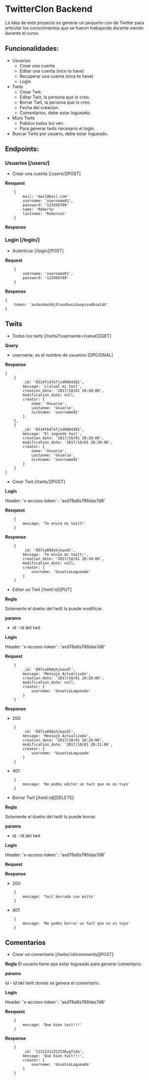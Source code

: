 # TwitterClon Backend

La idea de este proyecto es generar un pequeño con de 
Twitter para articular los conocimientos que se fueron
trabajando durante viendo durante el curso.

## Funcionalidades:

- Usuarios
    - Crear una cuenta
    - Editar una cuenta (nice to have)
    - Recuperar una cuenta (nice to have)
    - Login
- Twits
    - Crear Twit.
    - Editar Twit, la persona que lo creo.
    - Borrar Twit, la persona que lo creo.
    - Fecha del creacion.
    - Comentarios, debe estar logueado.
- Muro Twits
    - Publico todos los ven.
    - Para generar twits necesario el login. 
- Buscar Twits por usuario, debe estar logueado.

## Endpoints:

### Usuarios [/users/]

- Crear una cuenta [/users/][POST]

**Resquest**

```
    {
        mail: 'mail@mail.com'
        username: 'username01',
        password: '123456789'
        name: 'Roberto'
        lastname: 'Roberson'
    }
```

**Response**

### Login [/login/]

- Autenticar [/login][POST]

**Request**
```
    {
        username: 'username01',
        password: '123456789'
    }
```

**Response**

```
{
    token: 'asdasdashdjñlasdkasiduopisadksaldñ'
}
```

## Twits

- Todos los twits [/twits/?username={value}][GET]

**Query**

- username, es el nombre de usuarion [OPCIONAL]

**Response**

```
[
    {
        _id: '6534fsdlkfjsd9804382',
        message: 'Llalaal mi twit',
        creation_date: '2017/10/01 20:20:00',
        modification_date: null,
        creator: {
            name: 'Usuario',
            Lastanme: 'Usuario',
            nickname: 'username01'
        }
    },
    {
        _id: '6534f64lkfjsd9804382',
        message: 'El segundo twit',
        creation_date: '2017/10/01 20:20:00',
        modification_date: '2017/10/01 20:20:00',
        creator: {
            name: 'Usuario',
            Lastanme: 'Usuario',
            nickname: 'username01'
        }
    }
]
```
- Crear Twit [/twits/][POST]

**Login**

Header: 'x-access-token' : 'asd78a6s786das7d8'

**Resquest**

```
    {
        message: 'Te envio mi twitt!'
    }
```

**Response**

```
    {
        _id: '897sa89dyhjkasdl',
        message: 'Te envio mi twitt!',
        creation_date: '2017/10/01 20:20:00',
        modification_date: null,
        creator: {
            username: 'UsuatioLogueado'
        }
    }
```

- Editar un Twit [/twit/:id][PUT]

**Regla**

Solamente el dueño del twitt lo puede modificar.

**params**

- id - Id del twit

**Login**

Header: 'x-access-token' : 'asd78a6s786das7d8'

**Request**

```
    {
        _id: '897sa89dyhjkasdl',
        message: 'Mensaje Actualizado',
        creation_date: '2017/10/01 20:20:00',
        modification_date: null,
        creator: {
            username: 'UsuatioLogueado'
        }
    }
```

**Response**

- 200
```
    {
        _id: '897sa89dyhjkasdl',
        message: 'Mensaje Actualizado',
        creation_date: '2017/10/01 20:20:00',
        modification_date: '2017/10/01 20:21:00',
        creator: {
            username: 'UsuatioLogueado'
        }
    }
```

- 401
```
    {
        message: 'No podes editar un twit que no es tuyo'
    }
```


- Borrar Twit [/twit/:id][DELETE]

**Regla**

Solamente el dueño del twitt lo puede borrar.

**params**

- id - Id del twit

**Login**

Header: 'x-access-token' : 'asd78a6s786das7d8'

**Request**

**Response**

- 200
```
    {
        message: 'Twit borrado con exito'
    }
```

- 401
```
    {
        message: 'No podes borrar un twit que no es tuyo'
    }
```

## Comentarios

- Crear un comentario [/twits/:id/comments][POST]

**Regla**
El usuario tiene que estar logueado para generar comentario.

**params**

id - id del twitt donde se genera el comentario.

**Login**

Header: 'x-access-token' : 'asd78a6s786das7d8'

**Resquest**

```
    {
        message: 'Que bien twit!!!'
    }
```

**Response**

```
    {
        _id: '12312312312536ygfsda',
        message: 'Que bien twit!!!',
        creator: {
            username: 'UsuatioLogueado'
        }
    }
```
